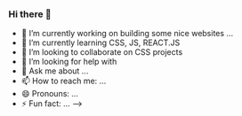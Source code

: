 ### Hi there 👋

- 🔭 I’m currently working on building some nice websites ...
- 🌱 I’m currently learning CSS, JS, REACT.JS
- 👯 I’m looking to collaborate on CSS projects
- 🤔 I’m looking for help with 
- 💬 Ask me about ...
- 📫 How to reach me: ...
- 😄 Pronouns: ...
- ⚡ Fun fact: ...
-->
